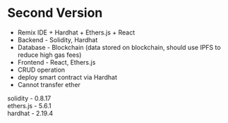 # Second Version
* Remix IDE + Hardhat + Ethers.js + React
* Backend - Solidity, Hardhat
* Database - Blockchain (data stored on blockchain, should use IPFS to reduce high gas fees)
* Frontend - React, Ethers.js
* CRUD operation
* deploy smart contract via Hardhat
* Cannot transfer ether



solidity - 0.8.17 
<br/>
ethers.js - 5.6.1
<br/>
hardhat - 2.19.4
